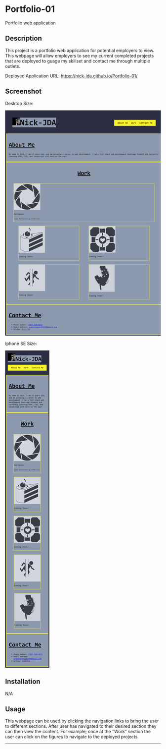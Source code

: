 # Portfolio-01
Portfolio web application

## Description

This project is a portfolio web application for potential employers to view. This webpage will allow employers to see my current completed projects that are deployed to guage my skillset and contact me through multiple outlets.

Deployed Application URL: https://nick-jda.github.io/Portfolio-01/ 

## Screenshot

Desktop Size:

![alt text](./assets/images/nick-jda.github.io_Portfolio-01.png)

Iphone SE Size:

![alt text](./assets/images/nick-jda.github.io_Portfolio-01_(iPhone%20SE).png)

## Installation

N/A

## Usage

This webpage can be used by clicking the navigation links to bring the user to different sections. After user has navigated to their desired section they can then view the content. For example; once at the "Work" section the user can click on the figures to navigate to the deployed projects. 

---
